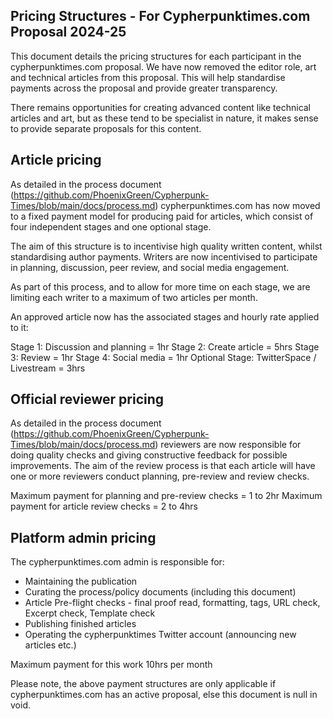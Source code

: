 ## Pricing Structures - For Cypherpunktimes.com Proposal 2024-25
This document details the pricing structures for each participant in the cypherpunktimes.com proposal. We have now removed the editor role, art and technical articles from this proposal. This will help standardise payments across the proposal and provide greater transparency. 

There remains opportunities for creating advanced content like technical articles and art, but as these tend to be specialist in nature, it makes sense to provide separate proposals for this content.

## Article pricing

As detailed in the process document (https://github.com/PhoenixGreen/Cypherpunk-Times/blob/main/docs/process.md) cypherpunktimes.com has now moved to a fixed payment model for producing paid for articles, which consist of four independent stages and one optional stage.

The aim of this structure is to incentivise high quality written content, whilst standardising author payments. Writers are now incentivised to participate in planning, discussion, peer review, and social media engagement.

As part of this process, and to allow for more time on each stage, we are limiting each writer to a maximum of two articles per month. 

An approved article now has the associated stages and hourly rate applied to it:

Stage 1: Discussion and planning = 1hr
Stage 2: Create article = 5hrs
Stage 3: Review = 1hr
Stage 4: Social media = 1hr
Optional Stage: TwitterSpace / Livestream = 3hrs

## Official reviewer pricing

As detailed in the process document (https://github.com/PhoenixGreen/Cypherpunk-Times/blob/main/docs/process.md) reviewers are now responsible for doing quality checks and giving constructive feedback for possible improvements. The aim of the review process is that each article will have one or more reviewers conduct planning, pre-review and review checks.

Maximum payment for planning and pre-review checks = 1 to 2hr
Maximum payment for article review checks = 2 to 4hrs

## Platform admin pricing

The cypherpunktimes.com admin is responsible for: 
* Maintaining the publication
* Curating the process/policy documents (including this document)
* Article Pre-flight checks - final proof read, formatting, tags, URL check, Excerpt check, Template check
* Publishing finished articles
* Operating the cypherpunktimes Twitter account (announcing new articles etc.)

Maximum payment for this work 10hrs per month

Please note, the above payment structures are only applicable if cypherpunktimes.com has an active proposal, else this document is null in void.


